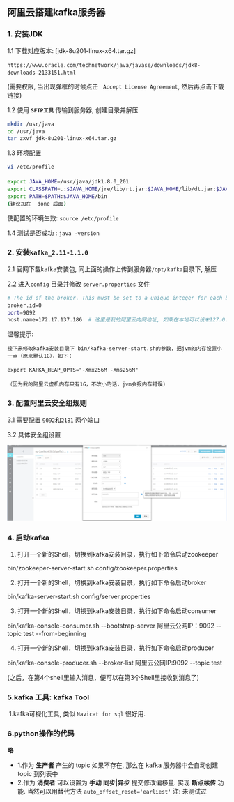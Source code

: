 ## 阿里云搭建kafka服务器

### 1. 安装JDK

1.1 下载对应版本:  [jdk-8u201-linux-x64.tar.gz]

`https://www.oracle.com/technetwork/java/javase/downloads/jdk8-downloads-2133151.html`

 (需要权限, 当出现弹框的时候点击 ` Accept License Agreement`, 然后再点击下载链接)

1.2 使用 **`SFTP工具`** 传输到服务器, 创建目录并解压

```bash
mkdir /usr/java
cd /usr/java
tar zxvf jdk-8u201-linux-x64.tar.gz
```

1.3 环境配置

```bash
vi /etc/profile

export JAVA_HOME=/usr/java/jdk1.8.0_201
export CLASSPATH=.:$JAVA_HOME/jre/lib/rt.jar:$JAVA_HOME/lib/dt.jar:$JAVA_HOME/lib/tools.jar 
export PATH=$PATH:$JAVA_HOME/bin
(建议加在  done 后面)
```

使配置的环境生效: `source /etc/profile`

1.4 测试是否成功 :  `java -version`

### 2. 安装`kafka_2.11-1.1.0`

2.1 官网下载kafka安装包, 同上面的操作上传到服务器`/opt/kafka`目录下, 解压

2.2 进入`config` 目录并修改 `server.properties` 文件

```sh
# The id of the broker. This must be set to a unique integer for each broker.
broker.id=0
port=9092
host.name=172.17.137.186  # 这里是我的阿里云内网地址, 如果在本地可以设未127.0.0.1
```

温馨提示:

```
接下来修改kafka安装目录下 bin/kafka-server-start.sh的参数，把jvm的内存设置小一点（原来默认1G），如下：

export KAFKA_HEAP_OPTS="-Xmx256M -Xms256M"

（因为我的阿里云虚机内存只有1G，不改小的话，jvm会报内存错误)
```

### 3. 配置阿里云安全组规则

3.1 需要配置 `9092`和`2181` 两个端口

3.2 具体安全组设置

![安全组设置](./img_note/阿里云配置kafka出入站规则.png)

### 4. 启动kafka

1. 打开一个新的Shell，切换到kafka安装目录，执行如下命令启动zookeeper

bin/zookeeper-server-start.sh config/zookeeper.properties

2. 打开一个新的Shell，切换到kafka安装目录，执行如下命令启动broker

bin/kafka-server-start.sh config/server.properties

3. 打开一个新的Shell，切换到kafka安装目录，执行如下命令启动consumer

bin/kafka-console-consumer.sh --bootstrap-server  阿里云公网IP：9092  --topic test  --from-beginning

4. 打开一个新的Shell，切换到kafka安装目录，执行如下命令启动producer

bin/kafka-console-producer.sh --broker-list 阿里云公网IP:9092  --topic test

(之后，在第4个shell里输入消息，便可以在第3个Shell里接收到消息了)

### 5.kafka 工具: kafka Tool

​	1.kafka可视化工具, 类似 `Navicat for sql` 很好用. 

### 6.python操作的代码

**略**

- 1.作为 **生产者** 产生的 topic 如果不存在, 那么在 kafka 服务器中会自动创建 topic 到列表中
- 2.作为 **消费者** 可以设置为 **手动** **同步|异步** 提交修改偏移量. 实现 **断点续传** 功能. 当然可以用替代方法 `auto_offset_reset='earliest'`   注: 未测试过
